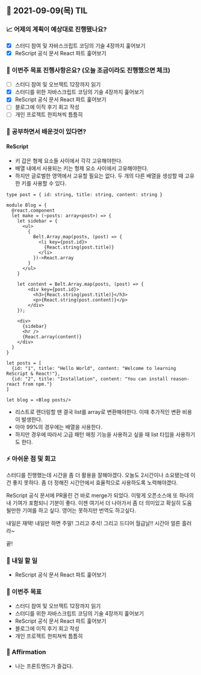 ## 📆 2021-09-09(목) TIL

### 📈 어제의 계획이 예상대로 진행됐나요?
- [x] 스터디 참여 및 자바스크립트 코딩의 기술 4장까지 훑어보기
- [x] ReScript 공식 문서 React 파트 훑어보기

### 🦄 이번주 목표 진행사항은요? (오늘 조금이라도 진행했으면 체크)
- [ ] 스터디 참여 및 오브젝트 12장까지 읽기
- [x] 스터디를 위한 자바스크립트 코딩의 기술 4장까지 훑어보기
- [x] ReScript 공식 문서 React 파트 훑어보기
- [ ] 블로그에 이직 후기 회고 작성
- [ ] 개인 프로젝트 한피쳐씩 틈틈히

### 🤔 공부하면서 배운것이 있다면?

#### ReScript
- 키 갑은 형제 요소들 사이에서 각각 고유해야한다.
- 배열 내에서 사용되는 키는 형제 요소 사이에서 고유해야한다.
- 하지만 글로벌한 영역에서 고유할 필요는 없다. 두 개의 다른 배열을 생성할 때 고유한 키를 사용할 수 있다.

```rescript
type post = { id: string, title: string, content: string }

module Blog = {
  @react.component
  let make = (~posts: array<post>) => {
    let sidebar = {
      <ul>
        {
          Belt.Array.map(posts, (post) => {
            <li key={post.id}>
              {React.string(post.title)}
            </li>
          })->React.array
        }
      </ul>
    }

    let content = Belt.Array.map(posts, (post) => {
        <div key={post.id}>
          <h3>{React.string(post.title)}</h3>
          <p>{React.string(post.content)}</p>
        </div>
    });

    <div>
      {sidebar}
      <hr />
      {React.array(content)}
    </div>
  }
}

let posts = [
  {id: "1", title: "Hello World", content: "Welcome to learning ReScript & React!"},
  {id: "2", title: "Installation", content: "You can install reason-react from npm."}
]

let blog = <Blog posts/>
```

- 리스트로 렌더링할 땐 결국 list를 array로 변환해야한다. 이때 추가적인 변환 비용이 발생한다.
- 아마 99%의 경우에는 배열을 사용한다.
- 하지만 경우에 따라서 고급 패턴 매칭 기능을 사용하고 싶을 때 list 타입을 사용하기도 한다.

### ⚡ 아쉬운 점 및 회고
스터디를 진행했는데 시간을 좀 더 활용을 잘해야겠다. 오늘도 2시간이나 소요됐는데 이건 좋지 못하다. 좀 더 정해진 시간안에서 효율적으로 사용하도록 노력해야겠다.   

ReScript 공식 문서에 PR올린 건 바로 merge가 되었다. 이렇게 오픈소스에 또 하나의 내 기여가 포함되니 기분이 좋다. 이젠 여기서 더 나아가서 좀 더 의미있고 확실히 도움될만한 기여를 하고 싶다. 영어는 못하지만 번역도 하고싶다.   

내일은 재택! 내일만 하면 주말! 그리고 추석! 그리고 드디어 월급날!! 시간아 얼른 흘러라~   

끝!

### 🚀 내일 할 일
- ReScript 공식 문서 React 파트 훑어보기

### 🎯 이번주 목표
- 스터디 참여 및 오브젝트 12장까지 읽기
- 스터디를 위한 자바스크립트 코딩의 기술 4장까지 훑어보기
- ReScript 공식 문서 React 파트 훑어보기
- 블로그에 이직 후기 회고 작성
- 개인 프로젝트 한피쳐씩 틈틈히

### 😤 Affirmation
- 나는 프론트엔드가 즐겁다.
